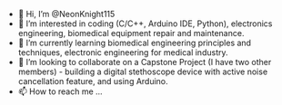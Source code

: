 - 👋 Hi, I’m @NeonKnight115
- 👀 I’m interested in coding (C/C++, Arduino IDE, Python), electronics engineering, biomedical equipment repair and maintenance.
- 🌱 I’m currently learning biomedical engineering principles and techniques, electronic engineering for medical industry.
- 💞️ I’m looking to collaborate on a Capstone Project (I have two other members) - building a digital stethoscope device with active noise cancellation feature, and using Arduino.
- 📫 How to reach me ...

<!---
NeonKnight115/NeonKnight115 is a ✨ special ✨ repository because its `README.md` (this file) appears on your GitHub profile.
You can click the Preview link to take a look at your changes.
--->
